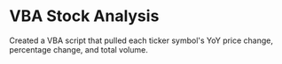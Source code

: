 # VBA Stock Analysis
Created a VBA script that pulled each ticker symbol's YoY price change, percentage change, and total volume.
